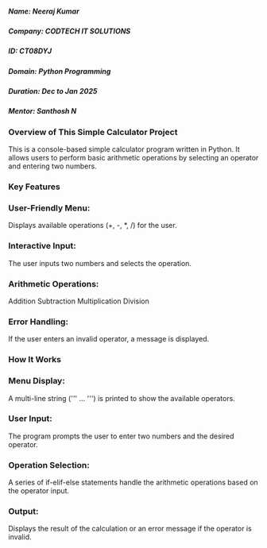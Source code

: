 ##### Name: Neeraj Kumar 
##### Company: CODTECH IT SOLUTIONS 
##### ID: CT08DYJ 
##### Domain: Python Programming 
##### Duration: Dec to Jan 2025 
##### Mentor: Santhosh N

### Overview of This Simple Calculator Project
This is a console-based simple calculator program written in Python. It allows users to perform basic arithmetic operations by selecting an operator and entering two numbers.

### Key Features
### User-Friendly Menu:

Displays available operations (+, -, *, /) for the user.
### Interactive Input:

The user inputs two numbers and selects the operation.
### Arithmetic Operations:

Addition
Subtraction
Multiplication
Division
### Error Handling:

If the user enters an invalid operator, a message is displayed.
### How It Works
### Menu Display:

A multi-line string (''' ... ''') is printed to show the available operators.
### User Input:

The program prompts the user to enter two numbers and the desired operator.
### Operation Selection:

A series of if-elif-else statements handle the arithmetic operations based on the operator input.
### Output:

Displays the result of the calculation or an error message if the operator is invalid.
